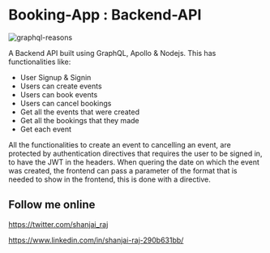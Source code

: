 # Booking-App : Backend-API
![graphql-reasons](https://user-images.githubusercontent.com/53570970/126030990-404c9e7f-a604-49b1-90de-8b1af0a789c1.png)

A Backend API built using GraphQL, Apollo & Nodejs. This has functionalities like: 
- User Signup & Signin
- Users can create events
- Users can book events
- Users can cancel bookings
- Get all the events that were created
- Get all the bookings that they made
- Get each event

All the functionalities to create an event to cancelling an event, are protected by authentication directives that requires the user to be signed in, to have the JWT in the headers.
When quering the date on which the event was created, the frontend can pass a parameter of the format that is needed to show in the frontend, this is done with a directive.

## Follow me online
https://twitter.com/shanjai_raj

https://www.linkedin.com/in/shanjai-raj-290b631bb/
